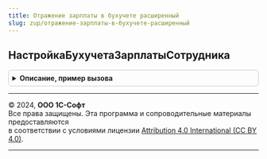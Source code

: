 ```yaml
---
title: Отражение зарплаты в бухучете расширенный
slug: zup/отражение-зарплаты-в-бухучете-расширенный
---
```



## НастройкаБухучетаЗарплатыСотрудника
<details style="margin: 1em 0; padding: 0.5em; border: 1px solid #ccc; border-radius: 6px;">

<summary style="font-weight: bold; cursor: pointer;">Описание, пример вызова</summary>

```bsl

// Возвращает структуру с настройкой бухучета сотрудника на указанную дату.
//
// Параметры:
//  Сотрудник - Тип СправочникСсылка.Сотрудник
//  ДатаАктуальности - Тип Дата, дата на которую получаем способ отражения.
//
// Возвращаемое значение: Структура, ключи СпособОтраженияЗарплатыВБухучете, ОтношениеКЕНВД, Период
//		СпособОтраженияЗарплатыВБухучете, тип Справочник.СпособыОтраженияЗарплатыВБухУчете
//		ОтношениеКЕНВД, тип Перечисление.ОтношениеКЕНВДЗатратНаЗарплату.
//		Период, дата на которую установлено значение.
//
Функция НастройкаБухучетаЗарплатыСотрудника(Сотрудник, ДатаАктуальности) Экспорт
```

Пример вызова
```bsl
Результат = ОтражениеЗарплатыВБухучетеРасширенный.НастройкаБухучетаЗарплатыСотрудника(Сотрудник, ДатаАктуальности) 
```
</details>

---

© 2024, **ООО 1С-Софт**  
Все права защищены. Эта программа и сопроводительные материалы предоставляются  
в соответствии с условиями лицензии [Attribution 4.0 International (CC BY 4.0)](https://creativecommons.org/licenses/by/4.0/legalcode).

---
